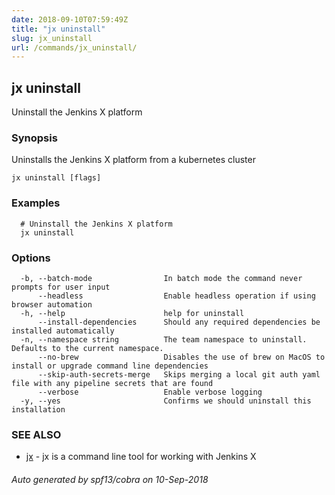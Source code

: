 ```yaml
---
date: 2018-09-10T07:59:49Z
title: "jx uninstall"
slug: jx_uninstall
url: /commands/jx_uninstall/
---
```

## jx uninstall

Uninstall the Jenkins X platform

### Synopsis

Uninstalls the Jenkins X platform from a kubernetes cluster

```
jx uninstall [flags]
```

### Examples

```
  # Uninstall the Jenkins X platform
  jx uninstall
```

### Options

```
  -b, --batch-mode                In batch mode the command never prompts for user input
      --headless                  Enable headless operation if using browser automation
  -h, --help                      help for uninstall
      --install-dependencies      Should any required dependencies be installed automatically
  -n, --namespace string          The team namespace to uninstall. Defaults to the current namespace.
      --no-brew                   Disables the use of brew on MacOS to install or upgrade command line dependencies
      --skip-auth-secrets-merge   Skips merging a local git auth yaml file with any pipeline secrets that are found
      --verbose                   Enable verbose logging
  -y, --yes                       Confirms we should uninstall this installation
```

### SEE ALSO

* [jx](/commands/jx/)	 - jx is a command line tool for working with Jenkins X

###### Auto generated by spf13/cobra on 10-Sep-2018
